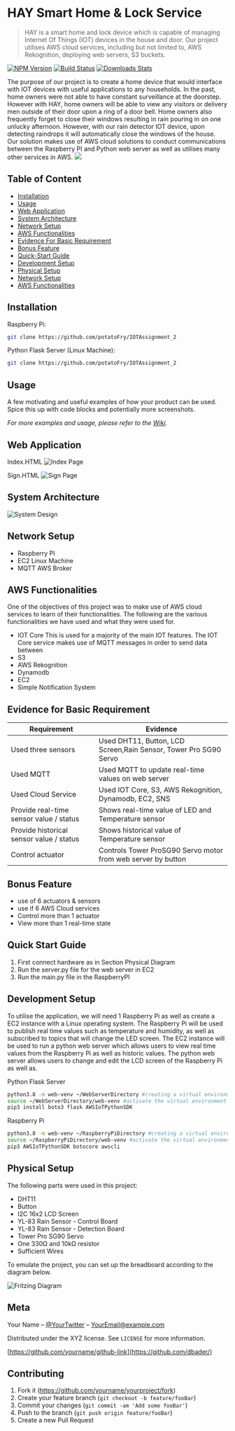# HAY Smart Home & Lock Service
> HAY is a smart home and lock device which is capable of managing Internet Of Things (IOT) devices in the house and door. Our project utilises AWS cloud services, including but not limited to, AWS Rekognition, deploying web servers, S3 buckets.

[![NPM Version][npm-image]][npm-url]
[![Build Status][travis-image]][travis-url]
[![Downloads Stats][npm-downloads]][npm-url]

The purpose of our project is to create a home device that would interface with IOT devices with useful applications to any households. In the past, home owners were not able to have constant surveillance at the doorstep. However with HAY, home owners will be able to view any visitors or delivery men outside of their door upon a ring of a door bell. Home owners also frequently forget to close their windows resulting in rain pouring in on one unlucky afternoon. However, with our rain detector IOT device, upon detecting raindrops it will automatically close the windows of the house. Our solution makes use of AWS cloud solutions to conduct communications between the Raspberry PI and Python web server as well as utilises many other services in AWS.
![](header.png)

## Table of Content
- [Installation](#Installation)
- [Usage](#Usage)
- [Web Application](#Web-Application)
- [System Architecture](#System-Architecture)
- [Network Setup](#Network-Setup)
- [AWS Functionalities](#AWS-Functionalities)
- [Evidence For Basic Requirement](#Evidence-For-Basic-Requirement)
- [Bonus Feature](#Bonus-Feature)
- [Quick-Start Guide](#Quick-Start-Guide)
- [Development Setup](#Development-Setup)
- [Physical Setup](#Physical-Setup)
- [Network Setup](#Network-Setup)
- [AWS Functionalities](#AWS-Functionalities)


## Installation

Raspberry Pi:

```sh
git clone https://github.com/potatoFry/IOTAssignment_2
```

Python Flask Server (Linux Machine):

```sh
git clone https://github.com/potatoFry/IOTAssignment_2
```

## Usage

A few motivating and useful examples of how your product can be used. Spice this up with code blocks and potentially more screenshots.

_For more examples and usage, please refer to the [Wiki][wiki]._

## Web Application

Index.HTML
![Index Page](https://github.com/potatoFry/IOTAssignment_2/blob/main/[filename]?raw=true)

Sign.HTML
![Sign Page](https://github.com/potatoFry/IOTAssignment_2/blob/main/[filename]?raw=true)

## System Architecture
![System Design](https://github.com/potatoFry/IOTAssignment_2/blob/main/[filename]?raw=true)


## Network Setup
* Raspberry PI
* EC2 Linux Machine
* MQTT AWS Broker



## AWS Functionalities

One of the objectives of this project was to make use of AWS cloud services to learn of their functionalities. The following are the various functionalities we have used and what they were used for.

* IOT Core
This is used for a majority of the main IOT features. The IOT Core service makes use of MQTT messages in order to send data between 
* S3
* AWS Rekognition
* Dynamodb
* EC2
* Simple Notification System

## Evidence for Basic Requirement
Requirement  | Evidence
------------- | -------------
Used three sensors  | Used DHT11, Button, LCD Screen,Rain Sensor, Tower Pro SG90 Servo
Used MQTT | Used MQTT to update real-time values on web server
Used Cloud Service | Used IOT Core, S3, AWS Rekognition, Dynamodb, EC2, SNS
Provide real-time sensor value / status | Shows real-time value of LED and Temperature sensor
Provide historical sensor value / status | Shows historical value of Temperature sensor
Control actuator | Controls Tower ProSG90 Servo motor from web server by button
## Bonus Feature
* use of 6 actuators & sensors
* use if 6 AWS Cloud services
* Control more than 1 actuator
* View more than 1 real-time state 

## Quick Start Guide
1. First connect hardware as in Section Physical Diagram
2. Run the server.py file for the web server in EC2
3. Run the main.py file in the RaspberryPI
## Development Setup

To utilise the application, we will need 1 Raspberry Pi as well as create a EC2 instance with a Linux operating system. The Raspberry Pi will be used to publish real time values such as temperature and humidity, as well as subscribed to topics that will change the LED screen. The EC2 instance will be used to run a python web server which allows users to view real time values from the Raspberry Pi as well as historic values. The python web server allows users to change and edit the LCD screen of the Raspberry Pi as well as.

Python Flask Server
```sh
python3.8 -m web-venv ~/WebServerDirectory #creating a virtual environment
source ~/WebServerDirectory/web-venv #activate the virtual environment
pip3 install boto3 flask AWSIoTPythonSDK
```

Raspberry Pi
```sh
python3.8 -m web-venv ~/RaspberryPiDirectory #creating a virtual environment
source ~/RaspberryPiDirectory/web-venv #activate the virtual environment
pip3 AWSIoTPythonSDK botocore awscli
```
## Physical Setup

The following parts were used in this project:

* DHT11
* Button
* I2C 16x2 LCD Screen
* YL-83 Rain Sensor - Control Board
* YL-83 Rain Sensor - Detection Board
* Tower Pro SG90 Servo
* One 330Ω and 10kΩ resistor
* Sufficient Wires

To emulate the project, you can set up the breadboard according to the diagram below.

![Fritzing Diagram](https://github.com/potatoFry/IOTAssignment_2/blob/main/[filename]?raw=true)


## Meta

Your Name – [@YourTwitter](https://twitter.com/dbader_org) – YourEmail@example.com

Distributed under the XYZ license. See ``LICENSE`` for more information.

[https://github.com/yourname/github-link](https://github.com/dbader/)

## Contributing

1. Fork it (<https://github.com/yourname/yourproject/fork>)
2. Create your feature branch (`git checkout -b feature/fooBar`)
3. Commit your changes (`git commit -am 'Add some fooBar'`)
4. Push to the branch (`git push origin feature/fooBar`)
5. Create a new Pull Request

<!-- Markdown link & img dfn's -->
[npm-image]: https://img.shields.io/npm/v/datadog-metrics.svg?style=flat-square
[npm-url]: https://npmjs.org/package/datadog-metrics
[npm-downloads]: https://img.shields.io/npm/dm/datadog-metrics.svg?style=flat-square
[travis-image]: https://img.shields.io/travis/dbader/node-datadog-metrics/master.svg?style=flat-square
[travis-url]: https://travis-ci.org/dbader/node-datadog-metrics
[wiki]: https://github.com/yourname/yourproject/wiki


